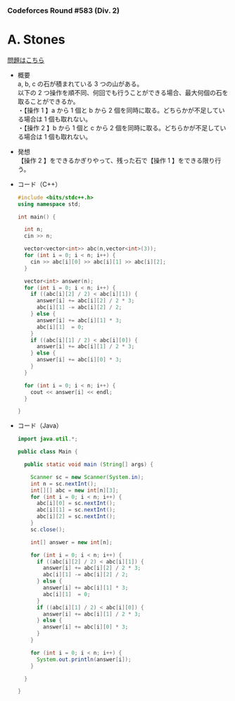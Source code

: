 ### Codeforces Round #583 (Div. 2)

# A. Stones

  [問題はこちら](https://codeforces.com/contest/1236/problem/A)
  
- 概要<br>
  a, b, c の石が積まれている 3 つの山がある。<br>
  以下の 2 つ操作を順不同、何回でも行うことができる場合、最大何個の石を取ることができるか。<br>
  ・【操作 1 】a から 1 個と b から 2 個を同時に取る。どちらかが不足している場合は 1 個も取れない。<br>
  ・【操作 2 】b から 1 個と c から 2 個を同時に取る。どちらかが不足している場合は 1 個も取れない。<br>
  
- 発想<br>
  【操作 2 】をできるかぎりやって、残った石で【操作 1 】をできる限り行う。
  

- コード（C++）

  ```cpp
  #include <bits/stdc++.h>
  using namespace std;

  int main() {

    int n;
    cin >> n;

    vector<vector<int>> abc(n,vector<int>(3));  
    for (int i = 0; i < n; i++) {
      cin >> abc[i][0] >> abc[i][1] >> abc[i][2];
    }

    vector<int> answer(n);
    for (int i = 0; i < n; i++) {
      if ((abc[i][2] / 2) < abc[i][1]) {
        answer[i] += abc[i][2] / 2 * 3;
        abc[i][1] -= abc[i][2] / 2;
      } else {
        answer[i] += abc[i][1] * 3;
        abc[i][1]  = 0;
      }
      if ((abc[i][1] / 2) < abc[i][0]) {
        answer[i] += abc[i][1] / 2 * 3;
      } else {
        answer[i] += abc[i][0] * 3;
      }
    }

    for (int i = 0; i < n; i++) {
      cout << answer[i] << endl;
    }

  }
  ```
  
- コード（Java）

  ```java
  import java.util.*;

  public class Main {

    public static void main (String[] args) {

      Scanner sc = new Scanner(System.in);
      int n = sc.nextInt();
      int[][] abc = new int[n][3];
      for (int i = 0; i < n; i++) {
        abc[i][0] = sc.nextInt();
        abc[i][1] = sc.nextInt();
        abc[i][2] = sc.nextInt();
      } 
      sc.close();

      int[] answer = new int[n];

      for (int i = 0; i < n; i++) {
        if ((abc[i][2] / 2) < abc[i][1]) {
          answer[i] += abc[i][2] / 2 * 3;
          abc[i][1] -= abc[i][2] / 2;
        } else {
          answer[i] += abc[i][1] * 3;
          abc[i][1]  = 0;
        }
        if ((abc[i][1] / 2) < abc[i][0]) {
          answer[i] += abc[i][1] / 2 * 3;
        } else {
          answer[i] += abc[i][0] * 3;
        }
      }

      for (int i = 0; i < n; i++) {
        System.out.println(answer[i]);
      }

    }

  }
  ```
    